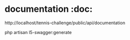 

# documentation :doc:
http://localhost/tennis-challenge/public/api/documentation

php artisan l5-swagger:generate